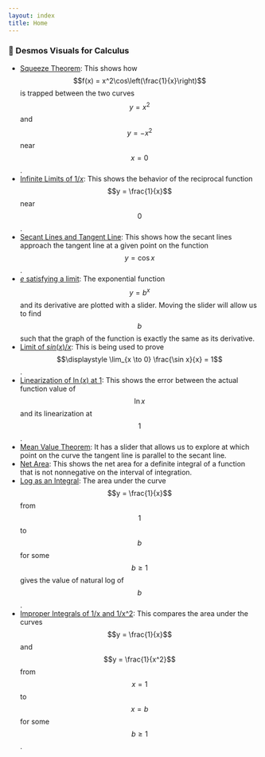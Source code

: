 ```yaml
---
layout: index
title: Home
---
```


### 🧩 Desmos Visuals for Calculus

- <a href="https://www.desmos.com/calculator/sh43kd1ytb" target="_blank">Squeeze Theorem</a>: This shows how $$f(x) = x^2\cos\left(\frac{1}{x}\right)$$ is trapped between the two curves $$y = x^2$$ and $$y = -x^2$$ near $$x = 0$$.
- <a href="https://www.desmos.com/calculator/w89j6rob2z" target="_blank">Infinite Limits of $1/x$</a>: This shows the behavior of the reciprocal function $$y = \frac{1}{x}$$ near $$0$$.
- <a href="https://www.desmos.com/calculator/yqszno4ff1" target="_blank">Secant Lines and Tangent Line</a>: This shows how the secant lines approach the tangent line at a given point on the function $$y = \cos x$$.
- <a href="https://www.desmos.com/calculator/tsudsmikbl" target="_blank">$e$ satisfying a limit</a>: The exponential function $$y = b^{x}$$ and its derivative are plotted with a slider. Moving the slider will allow us to find $$b$$ such that the graph of the function is exactly the same as its derivative.
- <a href="https://www.desmos.com/calculator/nyvcqnpvbn" target="_blank">Limit of $sin(x)/x$</a>: This is being used to prove $$\displaystyle \lim_{x \to 0} \frac{\sin x}{x} = 1$$.
- <a href="https://www.desmos.com/calculator/bbhjedqwzw" target="_blank">Linearization of $\ln(x)$ at $1$</a>: This shows the error between the actual function value of $$\ln x$$ and its linearization at $$1$$.
- <a href="https://www.desmos.com/calculator/obgnocobjw" target="_blank">Mean Value Theorem</a>: It has a slider that allows us to explore at which point on the curve the tangent line is parallel to the secant line.
- <a href="https://www.desmos.com/calculator/jdszbgj9f4" target="_blank">Net Area</a>: This shows the net area for a definite integral of a function that is not nonnegative on the interval of integration.
- <a href="https://www.desmos.com/calculator/kyhgxs0ot5" target="_blank">Log as an Integral</a>: The area under the curve $$y = \frac{1}{x}$$ from $$1$$ to $$b$$ for some $$b \geq 1$$ gives the value of natural log of $$b$$.
- <a href="https://www.desmos.com/calculator/kns84jl4cv" target="_blank">Improper Integrals of 1/x and 1/x^2</a>: This compares the area under the curves $$y = \frac{1}{x}$$ and $$y = \frac{1}{x^2}$$ from $$x = 1$$ to $$x = b$$ for some $$b \geq 1$$.